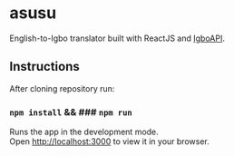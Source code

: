 # asusu

English-to-Igbo translator built with ReactJS and [IgboAPI](https://igboapi.com).

## Instructions

After cloning repository run:

### `npm install` && ### `npm run`

Runs the app in the development mode.\
Open [http://localhost:3000](http://localhost:3000) to view it in your browser.

